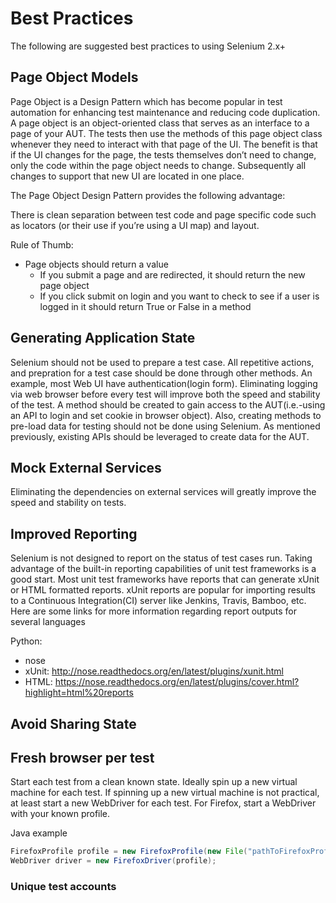 Best Practices
==============
The following are suggested best practices to using Selenium 2.x+

Page Object Models
------------------
Page Object is a Design Pattern which has become popular in test automation for enhancing test maintenance and reducing code duplication. A page object is an object-oriented class that serves as an interface to a page of your AUT. The tests then use the methods of this page object class whenever they need to interact with that page of the UI. The benefit is that if the UI changes for the page, the tests themselves don’t need to change, only the code within the page object needs to change. Subsequently all changes to support that new UI are located in one place.

The Page Object Design Pattern provides the following advantage:

There is clean separation between test code and page specific code such as locators (or their use if you’re using a UI map) and layout.

Rule of Thumb:
 - Page objects should return a value
   - If you submit a page and are redirected, it should return the new page object
   - If you click submit on login and you want to check to see if a user is logged in it should return True or False in a method


Generating Application State
----------------------------
Selenium should not be used to prepare a test case.  All repetitive actions, and prepration for a test case should be done through
other methods.  An example, most Web UI have authentication(login form).  Eliminating logging via web browser before every test will
improve both the speed and stability of the test. A method should be created to gain access to the AUT(i.e.-using an API to login and set cookie in browser object).
Also, creating methods to pre-load data for testing should not be done using Selenium.  As mentioned previously, existing APIs should be leveraged to 
create data for the AUT.

Mock External Services
----------------------
Eliminating the dependencies on external services will greatly improve the speed and stability on tests.  

Improved Reporting
------------------
Selenium is not designed to report on the status of test cases run. Taking advantage of the built-in reporting capabilities of unit test
frameworks is a good start.  Most unit test frameworks have reports that can generate xUnit or HTML formatted reports.  xUnit reports are popular
for importing results to a Continuous Integration(CI) server like Jenkins, Travis, Bamboo, etc.  Here are some links for more information
regarding report outputs for several languages

Python:
 - nose
  - xUnit: http://nose.readthedocs.org/en/latest/plugins/xunit.html
  - HTML: https://nose.readthedocs.org/en/latest/plugins/cover.html?highlight=html%20reports

Avoid Sharing State
-------------------

Fresh browser per test
----------------------
Start each test from a clean known state.  Ideally spin up a new virtual machine for each test.  If spinning up a new virtual machine is not practical, at least start a new WebDriver for each test.  For Firefox, start a WebDriver with your
known profile.

Java example
```java
FirefoxProfile profile = new FirefoxProfile(new File("pathToFirefoxProfile"));
WebDriver driver = new FirefoxDriver(profile);
```

### Unique test accounts
